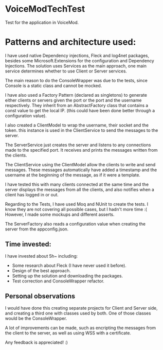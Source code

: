 # VoiceModTechTest
Test for the application in VoiceMod.

# Patterns and architecture used:
I have used native Dependency injections, Fleck and log4net packages, besides some Microsoft.Extensions for the configuration and Dependency Injections.
The solution uses Services as the main approach, one main service determines whether to use Client or Server services.

The main reason to do the ConsoleWrapper was due to the tests, since Console is a static class and cannot be mocked.

I have also used a Factory Pattern (declared as singletons) to generate either clients or servers given the port or the port and the username respectively.
They inherit from an AbstractFactory class that contains a const value to get the local IP. (this could have been done better through a configuration value).

I also created a ClientModel to wrap the username, their socket and the token. this instance is used in the ClientService to send the messages to the server.

The ServerService just creates the server and listens to any connections made to the specified port. It receives and prints the messages written from the clients.

The ClientService using the ClientModel allow the clients to write and send messages. These messages automatically have added a timestamp and the username at the beginning of the message, as if it were a template.

I have tested this with many clients connected at the same time and the server displays the messages from all the clients, and also notifies when a client has logged in or out.

Regarding to the Tests, I have used Moq and NUnit to create the tests. I know they are not covering all possible cases, but I hadn't more time :( 
However, I made some mockups and different asserts.

The ServerFactory also reads a configuration value when creating the server from the appconfig.json.

## Time invested: 
I have invested about 5h~ including:
- Some research about Fleck (I have never used it before).
- Design of the best approach.
- Setting up the solution and downloading the packages.
- Test correction and ConsoleWrapper refactor.

## Personal observations
I would have done this creating separate projects for Client and Server side, and creating a third one with classes used by both.
One of those classes would be the ConsoleWrapper.

A lot of improvements can be made, such as encripting the messages from the client to the server, as well as using WSS with a certificate.

Any feedback is appreciated! :)
